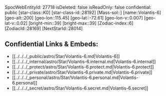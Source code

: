 ﻿---
location: [-72.61,115.45,200]
type: Station
tags:
- astro/Star

---
SpocWebEntityId: 27718
isDeleted: false
isReadOnly: false
confidential: public
[star-class::K0]
[star-class-id::28192]
[Mass-sol::]
[name::Volantis-6]
[geo-alt::200]
[geo-lon::115.45]
[geo-lat::-72.61]
[geo-lon-v::0.007]
[geo-lat-v::0.02]
[bright-min::39]
[bright-max::39]
[Zodiac-index::6]
[ZodiacId::28169]
[NextStarId::28014]



## Confidential Links & Embeds: 
- [[../../../_public/astro/Star/Volantis-6.md|Volantis-6]] 
- [[../../../_internal/astro/Star/Volantis-6.internal.md|Volantis-6.internal]] 
- [[../../../_protect/astro/Star/Volantis-6.protect.md|Volantis-6.protect]] 
- [[../../../_private/astro/Star/Volantis-6.private.md|Volantis-6.private]] 
- [[../../../_personal/astro/Star/Volantis-6.personal.md|Volantis-6.personal]] 
- [[../../../_secret/astro/Star/Volantis-6.secret.md|Volantis-6.secret]] 
